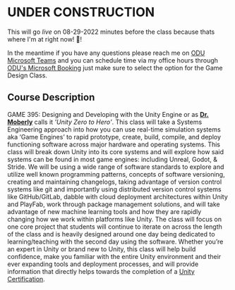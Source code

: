 # UNDER CONSTRUCTION

This will go *live* on 08-29-2022 minutes before the class because thats where I'm at right now! :rocket:!

In the meantime if you have any questions please reach me on [ODU Microsoft Teams](https://teams.microsoft.com/l/chat/0/0?users=jshull@odu.edu) and you can schedule time via my office hours through [ODU's Microsoft Booking](https://outlook.office365.com/owa/calendar/JohnShull1@olddominion.onmicrosoft.com/bookings/) just make sure to select the option for the Game Design Class.

## Course Description

GAME 395: Designing and Developing with the Unity Engine or as **[Dr. Moberly](https://www.odu.edu/directory/people/k/kmoberly)** calls it *'Unity Zero to Hero'*. This class will take a Systems Engineering approach into how you can use real-time simulation systems aka ‘Game Engines’ to rapid prototype, create, build, compile, and deploy functioning software across major hardware and operating systems. This class will break down Unity into its core systems and will explore how said systems can be found in most game engines: including Unreal, Godot, & Stride. We will be using a wide range of software standards to explore and utilize well known programming patterns, concepts of software versioning, creating and maintaining changelogs, taking advantage of version control systems like git and importantly using distributed version control systems like GitHub/GitLab, dabble with cloud deployment architectures within Unity and PlayFab, work through package management solutions, and will take advantage of new machine learning tools and how they are rapidly changing how we work within platforms like Unity. The class will focus on one core project that students will continue to iterate on across the length of the class and is heavily designed around one day being dedicated to learning/teaching with the second day using the software. Whether you’re an expert in Unity or brand new to Unity, this class will help build confidence, make you familiar with the entire Unity environment and their ever expanding tools and deployment processes, and will provide information that directly helps towards the completion of a [Unity Certification](https://unity.com/products/unity-certifications).